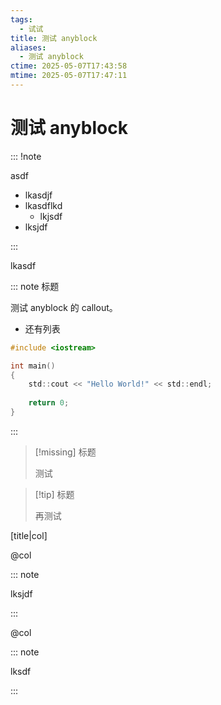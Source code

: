 ```yaml
---
tags:
  - 试试
title: 测试 anyblock
aliases:
  - 测试 anyblock
ctime: 2025-05-07T17:43:58
mtime: 2025-05-07T17:47:11
---
```


# 测试 anyblock

::: !note

asdf

- lkasdjf
- lkasdflkd
	- lkjsdf
- lksjdf

:::

lkasdf

::: note 标题

测试 anyblock 的 callout。

- 还有列表

```c
#include <iostream>

int main()
{
	std::cout << "Hello World!" << std::endl;
	
	return 0;
}
```

:::

> [!missing] 标题
> 
> 测试

> [!tip] 标题
> 
> 再测试

[title|col]

@col

::: note

lksjdf

:::

@col

::: note

lksdf

:::
